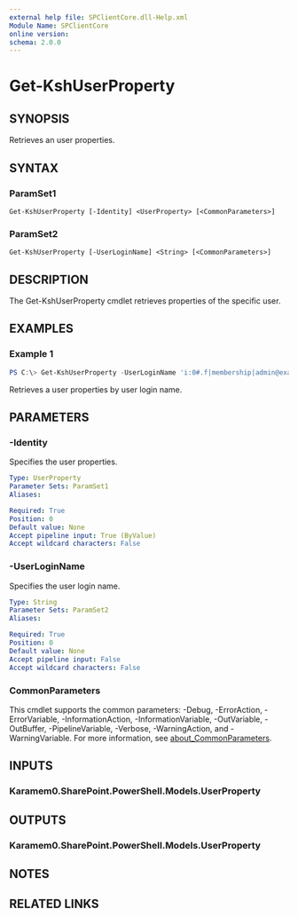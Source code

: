 ```yaml
---
external help file: SPClientCore.dll-Help.xml
Module Name: SPClientCore
online version:
schema: 2.0.0
---
```


# Get-KshUserProperty

## SYNOPSIS
Retrieves an user properties.

## SYNTAX

### ParamSet1
```
Get-KshUserProperty [-Identity] <UserProperty> [<CommonParameters>]
```

### ParamSet2
```
Get-KshUserProperty [-UserLoginName] <String> [<CommonParameters>]
```

## DESCRIPTION
The Get-KshUserProperty cmdlet retrieves properties of the specific user.

## EXAMPLES

### Example 1
```powershell
PS C:\> Get-KshUserProperty -UserLoginName 'i:0#.f|membership|admin@example.onmicrosoft.com'
```

Retrieves a user properties by user login name.

## PARAMETERS

### -Identity
Specifies the user properties.

```yaml
Type: UserProperty
Parameter Sets: ParamSet1
Aliases:

Required: True
Position: 0
Default value: None
Accept pipeline input: True (ByValue)
Accept wildcard characters: False
```

### -UserLoginName
Specifies the user login name.

```yaml
Type: String
Parameter Sets: ParamSet2
Aliases:

Required: True
Position: 0
Default value: None
Accept pipeline input: False
Accept wildcard characters: False
```

### CommonParameters
This cmdlet supports the common parameters: -Debug, -ErrorAction, -ErrorVariable, -InformationAction, -InformationVariable, -OutVariable, -OutBuffer, -PipelineVariable, -Verbose, -WarningAction, and -WarningVariable. For more information, see [about_CommonParameters](http://go.microsoft.com/fwlink/?LinkID=113216).

## INPUTS

### Karamem0.SharePoint.PowerShell.Models.UserProperty

## OUTPUTS

### Karamem0.SharePoint.PowerShell.Models.UserProperty

## NOTES

## RELATED LINKS
